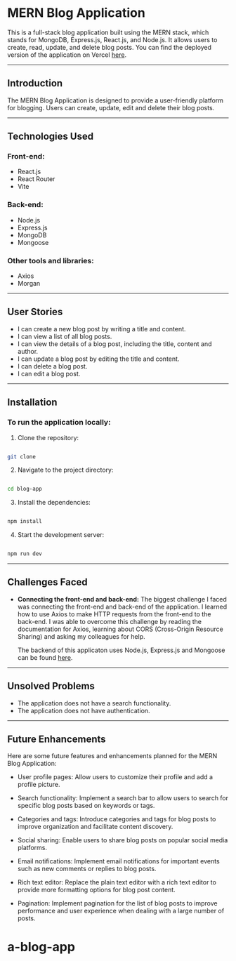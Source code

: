 # MERN Blog Application

This is a full-stack blog application built using the MERN stack, which stands for MongoDB, Express.js, React.js, and Node.js. It allows users to create, read, update, and delete blog posts. You can find the deployed version of the application on Vercel [here](https://imani-blog.vercel.app/).

---
## Introduction

The MERN Blog Application is designed to provide a user-friendly platform for blogging. Users can create, update, edit and delete their blog posts.

----

## Technologies Used

### Front-end:
  - React.js
  - React Router
  - Vite

  ### Back-end:
  - Node.js
  - Express.js
  - MongoDB
  - Mongoose

### Other tools and libraries:
  - Axios
  - Morgan

---
## User Stories

- I can create a new blog post by writing a title and content.
- I can view a list of all blog posts.
- I can view the details of a blog post, including the title, content and author.
- I can update a blog post by editing the title and content.
- I can delete a blog post.
- I can edit a blog post.
---
## Installation

### To run the application locally:

1. Clone the repository:

```bash

git clone

```

2. Navigate to the project directory:

```bash

cd blog-app

```

3. Install the dependencies:

```bash

npm install

```

4. Start the development server:

```bash

npm run dev

```
---

## Challenges Faced


- **Connecting the front-end and back-end:** The biggest challenge I faced was connecting the front-end and back-end of the application. I learned how to use Axios to make HTTP requests from the front-end to the back-end. I was able to overcome this challenge by reading the documentation for Axios, learning about CORS (Cross-Origin Resource Sharing) and asking my colleagues for help.

  The backend of this applicaton uses Node.js, Express.js and Mongoose can be found [here](https://github.com/imanidev/blog-api).

---
## Unsolved Problems

- The application does not have a search functionality.
- The application does not have authentication.
---
## Future Enhancements

Here are some future features and enhancements planned for the MERN Blog Application:

- User profile pages: Allow users to customize their profile and add a profile picture.

- Search functionality: Implement a search bar to allow users to search for specific blog posts based on keywords or tags.

- Categories and tags: Introduce categories and tags for blog posts to improve organization and facilitate content discovery.

- Social sharing: Enable users to share blog posts on popular social media platforms.

- Email notifications: Implement email notifications for important events such as new comments or replies to blog posts.

- Rich text editor: Replace the plain text editor with a rich text editor to provide more formatting options for blog post content.

- Pagination: Implement pagination for the list of blog posts to improve performance and user experience when dealing with a large number of posts.
# a-blog-app
